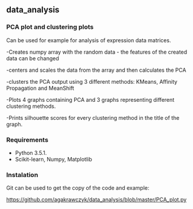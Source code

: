## data_analysis

### PCA plot and clustering plots 

Can be used for example for analysis of expression data matrices. 

-Creates numpy array with the  random data - the features of the created data can be changed

-centers and scales the data from the array and then calculates the PCA

-clusters the PCA output using 3 different methods: KMeans, Affinity Propagation and MeanShift

-Plots 4 graphs containing PCA and 3 graphs representing different clustering methods.

-Prints silhouette scores for every clustering method in the title of the graph.

### Requirements 

- Python 3.5.1.
- Scikit-learn, Numpy, Matplotlib 

### Instalation 

Git can be used to get the copy of the code and example:

https://github.com/agakrawczyk/data_analysis/blob/master/PCA_plot.py


